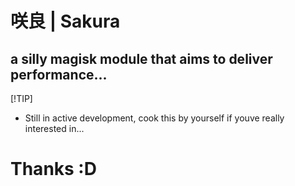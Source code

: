 # 咲良 | Sakura

## a silly magisk module that aims to deliver performance...
[!TIP]
- Still in active development, cook this by yourself if youve really interested in...

# Thanks :D